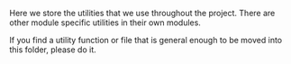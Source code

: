 Here we store the utilities that we use throughout the project. There are other module specific utilities in their own modules. 

If you find a utility function or file that is general enough to be moved into this folder, please do it.
